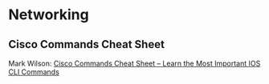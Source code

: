 # Networking

## Cisco Commands Cheat Sheet

Mark Wilson: [Cisco Commands Cheat Sheet – Learn the Most Important IOS CLI Commands](https://www.pcwdld.com/cisco-commands-cheat-sheet)